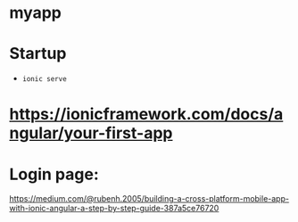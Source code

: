 # myapp
# Startup
- `ionic serve`
# https://ionicframework.com/docs/angular/your-first-app

# Login page:
https://medium.com/@rubenh.2005/building-a-cross-platform-mobile-app-with-ionic-angular-a-step-by-step-guide-387a5ce76720